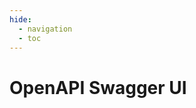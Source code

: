 ```yaml
---
hide:
  - navigation
  - toc
---
```


# OpenAPI Swagger UI

<swagger-ui src="/assets/openapi.json"/>
